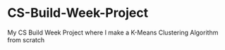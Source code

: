 # CS-Build-Week-Project
My CS Build Week Project where I make a K-Means Clustering Algorithm from scratch
